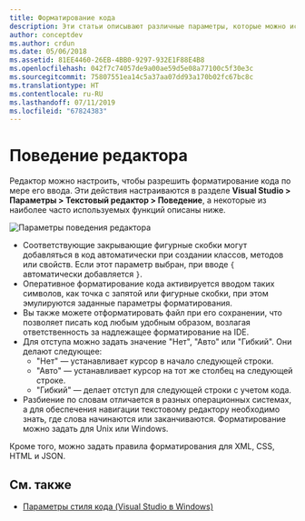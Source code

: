 ```yaml
---
title: Форматирование кода
description: Эти статьи описывают различные параметры, которые можно использовать для изменения поведения текстового редактора в Visual Studio для Mac
author: conceptdev
ms.author: crdun
ms.date: 05/06/2018
ms.assetid: 81EE4460-26EB-4BB0-9297-932E1F88E4B8
ms.openlocfilehash: 042f7c74057de9a00ae59d5e08a77100c5f30e3c
ms.sourcegitcommit: 75807551ea14c5a37aa07dd93a170b02fc67bc8c
ms.translationtype: HT
ms.contentlocale: ru-RU
ms.lasthandoff: 07/11/2019
ms.locfileid: "67824383"
---
```

# <a name="editor-behavior"></a>Поведение редактора

Редактор можно настроить, чтобы разрешить форматирование кода по мере его ввода. Эти действия настраиваются в разделе **Visual Studio > Параметры > Текстовый редактор > Поведение**, а некоторые из наиболее часто используемых функций описаны ниже.

![Параметры поведения редактора](media/source-editor-image9.png)

* Соответствующие закрывающие фигурные скобки могут добавляться в код автоматически при создании классов, методов или свойств. Если этот параметр выбран, при вводе `{` автоматически добавляется `}`.
* Оперативное форматирование кода активируется вводом таких символов, как точка с запятой или фигурные скобки, при этом эмулируются заданные параметры форматирования.
* Вы также можете отформатировать файл при его сохранении, что позволяет писать код любым удобным образом, возлагая ответственность за надлежащее форматирование на IDE.
* Для отступа можно задать значение "Нет", "Авто" или "Гибкий". Они делают следующее:
  * "Нет" — устанавливает курсор в начало следующей строки.
  * "Авто" — устанавливает курсор на тот же столбец на следующей строке.
  * "Гибкий" — делает отступ для следующей строки с учетом кода.
* Разбиение по словам отличается в разных операционных системах, а для обеспечения навигации текстовому редактору необходимо знать, где слова начинаются или заканчиваются. Форматирование можно задать для Unix или Windows.

Кроме того, можно задать правила форматирования для XML, CSS, HTML и JSON.

## <a name="see-also"></a>См. также

- [Параметры стиля кода (Visual Studio в Windows)](/visualstudio/ide/code-styles-and-quick-actions)
